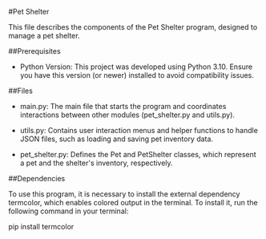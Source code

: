 #Pet Shelter

This file describes the components of the Pet Shelter program, designed to manage a pet shelter.

##Prerequisites

- Python Version: This project was developed using Python 3.10. Ensure you have this version (or newer) installed to avoid compatibility issues.

##Files

- main.py: The main file that starts the program and coordinates interactions between other modules (pet_shelter.py and utils.py).

- utils.py: Contains user interaction menus and helper functions to handle JSON files, such as loading and saving pet inventory data.

- pet_shelter.py: Defines the Pet and PetShelter classes, which represent a pet and the shelter's inventory, respectively.

##Dependencies

To use this program, it is necessary to install the external dependency termcolor, which enables colored output in the terminal. To install it, run the following command in your terminal:

pip install termcolor




